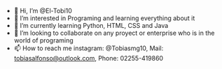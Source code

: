 - 👋 Hi, I’m @El-Tobi10
- 👀 I’m interested in Programing and learning everything about it
- 🌱 I’m currently learning Python, HTML, CSS and Java 
- 💞️ I’m looking to collaborate on any proyect or enterprise who is in the world of programing
- 📫 How to reach me instagram: @Tobiasmg10, Mail: tobiasalfonso@outlook.com, Phone: 02255-419860

<!---
El-Tobi10/El-Tobi10 is a ✨ special ✨ repository because its `README.md` (this file) appears on your GitHub profile.
You can click the Preview link to take a look at your changes.
--->
